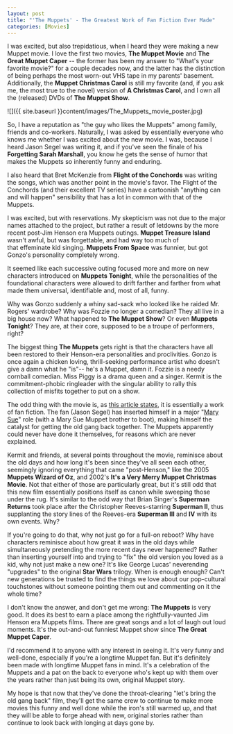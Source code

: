 ```yaml
---
layout: post
title: "'The Muppets' - The Greatest Work of Fan Fiction Ever Made"
categories: [Movies] 
---
```

  
I was excited, but also trepidatious, when I heard they were making a new Muppet movie. I love the first two movies, **The Muppet Movie** and **The Great Muppet Caper** -- the former has been my answer to "What's your favorite movie?" for a couple decades now, and the latter has the distinction of being perhaps the most worn-out VHS tape in my parents' basement. Additionally, the **Muppet Christmas Carol** is still my favorite (and, if you ask me, the most true to the novel) version of **A Christmas Carol**, and I own all the (released) DVDs of **The Muppet Show**.

![]({{ site.baseurl }}content/images/The_Muppets_movie_poster.jpg)

So, I have a reputation as "the guy who likes the Muppets" among family, friends and co-workers. Naturally, I was asked by essentially everyone who knows me whether I was excited about the new movie. I was, because I heard Jason Segel was writing it, and if you've seen the finale of his **Forgetting Sarah Marshall**, you know he gets the sense of humor that makes the Muppets so inherently funny and enduring.

I also heard that Bret McKenzie from **Flight of the Conchords** was writing the songs, which was another point in the movie's favor. The Flight of the Conchords (and their excellent TV series) have a cartoonish "anything can and will happen" sensibility that has a lot in common with that of the Muppets.

I was excited, but with reservations. My skepticism was not due to the major names attached to the project, but rather a result of letdowns by the more recent post-Jim Henson era Muppets outings. **Muppet Treasure Island** wasn't awful, but was forgettable, and had way too much of that effeminate kid singing. **Muppets From Space** was funnier, but got Gonzo's personality completely wrong.

It seemed like each successive outing focused more and more on new characters introduced on **Muppets Tonight**, while the personalities of the foundational characters were allowed to drift farther and farther from what made them universal, identifiable and, most of all, funny.

Why was Gonzo suddenly a whiny sad-sack who looked like he raided Mr. Rogers' wardrobe? Why was Fozzie no longer a comedian? They all live in a big house now? What happened to **The Muppet Show**? Or even **Muppets Tonight**? They are, at their core, supposed to be a troupe of performers, right?

The biggest thing **The Muppets** gets right is that the characters have all been restored to their Henson-era personalities and proclivities. Gonzo is once again a chicken loving, thrill-seeking performance artist who doesn't give a damn what he "is"-- he's a Muppet, damn it. Fozzie is a needy cornball comedian. Miss Piggy is a drama queen and a singer. Kermit is the commitment-phobic ringleader with the singular ability to rally this collection of misfits together to put on a show.

The odd thing with the movie is, as <a href="http://www.hitfix.com/blogs/motion-captured/posts/the-bigger-picture-muppets-avengers-and-life-in-the-age-of-fanfiction" target="_blank">this article states</a>, it is essentially a work of fan fiction. The fan (Jason Segel) has inserted himself in a major "<a href="http://en.wikipedia.org/wiki/Mary_Sue" target="_blank">Mary Sue</a>" role (with a Mary Sue Muppet brother to boot), making himself the catalyst for getting the old gang back together. The Muppets apparently could never have done it themselves, for reasons which are never explained.

Kermit and friends, at several points throughout the movie, reminisce about the old days and how long it's been since they've all seen each other, seemingly ignoring everything that came "post-Henson," like the 2005 **Muppets Wizard of Oz**, and 2002's **It's a Very Merry Muppet Christmas Movie**. Not that either of those are particularly great, but it's still odd that this new film essentially positions itself as canon while sweeping those under the rug. It's similar to the odd way that Brian Singer's **Superman Returns** took place after the Christopher Reeves-starring **Superman II**, thus supplanting the story lines of the Reeves-era **Superman III** and **IV** with its own events. Why?

If you're going to do that, why not just go for a full-on reboot? Why have characters reminisce about how great it was in the old days while simultaneously pretending the more recent days never happened? Rather than inserting yourself into and trying to "fix" the old version you loved as a kid, why not just make a new one? It's like George Lucas' neverending "upgrades" to the original **Star Wars** trilogy. When is enough enough? Can't new generations be trusted to find the things we love about our pop-cultural touchstones without someone pointing them out and commenting on it the whole time?

I don't know the answer, and don't get me wrong: **The Muppets** is very good. It does its best to earn a place among the rightfully-vaunted Jim Henson era Muppets films. There are great songs and a lot of laugh out loud moments. It's the out-and-out funniest Muppet show since **The Great Muppet Caper**.

I'd recommend it to anyone with any interest in seeing it. It's very funny and well-done, especially if you're a longtime Muppet fan. But it's definitely been made with longtime Muppet fans in mind. It's a celebration of the Muppets and a pat on the back to everyone who's kept up with them over the years rather than just being its own, original Muppet story.

My hope is that now that they've done the throat-clearing "let's bring the old gang back" film, they'll get the same crew to continue to make more movies this funny and well done while the iron's still warmed up, and that they will be able to forge ahead with new, original stories rather than continue to look back with longing at days gone by.
